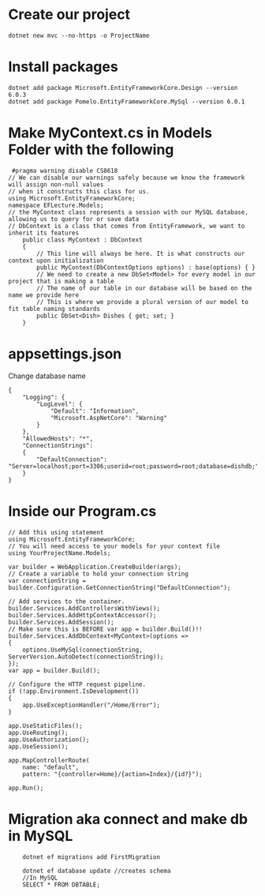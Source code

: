 # Create our project
    dotnet new mvc --no-https -o ProjectName


# Install packages

    dotnet add package Microsoft.EntityFrameworkCore.Design --version 6.0.3
    dotnet add package Pomelo.EntityFrameworkCore.MySql --version 6.0.1

# Make MyContext.cs in Models Folder with the following
        
     #pragma warning disable CS8618
    // We can disable our warnings safely because we know the framework will assign non-null values 
    // when it constructs this class for us.
    using Microsoft.EntityFrameworkCore;
    namespace EFLecture.Models;
    // the MyContext class represents a session with our MySQL database, allowing us to query for or save data
    // DbContext is a class that comes from EntityFramework, we want to inherit its features
        public class MyContext : DbContext
        {
            // This line will always be here. It is what constructs our context upon initialization  
            public MyContext(DbContextOptions options) : base(options) { }
            // We need to create a new DbSet<Model> for every model in our project that is making a table
            // The name of our table in our database will be based on the name we provide here
            // This is where we provide a plural version of our model to fit table naming standards    
            public DbSet<Dish> Dishes { get; set; }
        }

# appsettings.json
Change database name
    
    {  
        "Logging": {    
            "LogLevel": {      
                "Default": "Information",      
                "Microsoft.AspNetCore": "Warning"    
            }  
        },
        "AllowedHosts": "*",    
        "ConnectionStrings":    
        {        
            "DefaultConnection": "Server=localhost;port=3306;userid=root;password=root;database=dishdb;"    
        }
    }


# Inside our Program.cs

    // Add this using statement
    using Microsoft.EntityFrameworkCore;
    // You will need access to your models for your context file
    using YourProjectName.Models;

    var builder = WebApplication.CreateBuilder(args);
    // Create a variable to hold your connection string
    var connectionString = builder.Configuration.GetConnectionString("DefaultConnection");

    // Add services to the container.
    builder.Services.AddControllersWithViews();
    builder.Services.AddHttpContextAccessor();
    builder.Services.AddSession();
    // Make sure this is BEFORE var app = builder.Build()!!
    builder.Services.AddDbContext<MyContext>(options =>
    {
        options.UseMySql(connectionString, ServerVersion.AutoDetect(connectionString));
    });
    var app = builder.Build();

    // Configure the HTTP request pipeline.
    if (!app.Environment.IsDevelopment())
    {
        app.UseExceptionHandler("/Home/Error");
    }

    app.UseStaticFiles();
    app.UseRouting();
    app.UseAuthorization();
    app.UseSession();

    app.MapControllerRoute(
        name: "default",
        pattern: "{controller=Home}/{action=Index}/{id?}");

    app.Run();


# Migration aka connect and make db in MySQL
        dotnet ef migrations add FirstMigration

        dotnet ef database update //creates schema
        //In MySQL
        SELECT * FROM DBTABLE;
